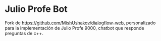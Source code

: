 # Julio Profe Bot
Fork de https://github.com/MishUshakov/dialogflow-web, personalizado para la implementación de Julio Profe 9000, chatbot que responde preguntas de c++.
